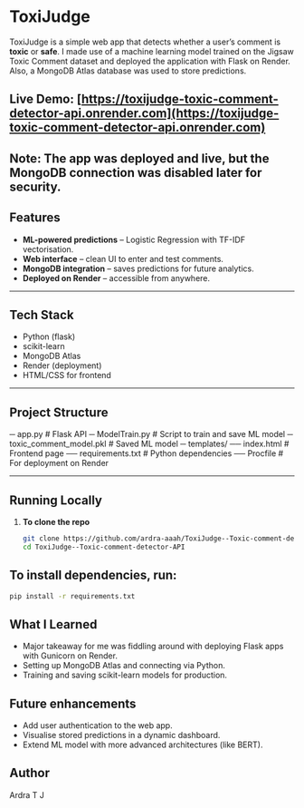 # ToxiJudge
ToxiJudge is a simple web app that detects whether a user’s comment is **toxic** or **safe**. I made use of a machine learning model trained on the Jigsaw Toxic Comment dataset and deployed the application with Flask on Render. Also, a MongoDB Atlas database was used to store predictions.  

 ## Live Demo: [https://toxijudge-toxic-comment-detector-api.onrender.com](https://toxijudge-toxic-comment-detector-api.onrender.com)  
 Note: The app was deployed and live, but the MongoDB connection was disabled later for security.
---

##  Features
-  **ML-powered predictions** – Logistic Regression with TF-IDF vectorisation.  
-  **Web interface** – clean UI to enter and test comments.  
-  **MongoDB integration** – saves predictions for future analytics.  
-  **Deployed on Render** – accessible from anywhere.  

---

##  Tech Stack
- Python (flask)  
- scikit-learn  
- MongoDB Atlas  
- Render (deployment)  
- HTML/CSS for frontend  

---

##  Project Structure
 ─ app.py # Flask API
 ─ ModelTrain.py # Script to train and save ML model
 ─ toxic_comment_model.pkl # Saved ML model
 ─ templates/
    ── index.html # Frontend page
    ── requirements.txt # Python dependencies
    ── Procfile # For deployment on Render


---

##  Running Locally
1. **To clone the repo**  
   ```bash
   git clone https://github.com/ardra-aaah/ToxiJudge--Toxic-comment-detector-API.git
   cd ToxiJudge--Toxic-comment-detector-API
## To install dependencies, run: 
 ```bash
 pip install -r requirements.txt
```
## What I Learned
  - Major takeaway for me was fiddling around with deploying Flask apps with Gunicorn on Render. 
  - Setting up MongoDB Atlas and connecting via Python.
  - Training and saving scikit-learn models for production.

## Future enhancements
  - Add user authentication to the web app.
  - Visualise stored predictions in a dynamic dashboard.
  - Extend ML model with more advanced architectures (like BERT).
## Author

  Ardra T J
  
